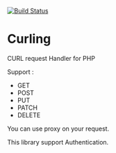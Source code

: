 [![Build Status](https://travis-ci.org/wmateam/curling.svg?branch=master)](https://travis-ci.org/wmateam/curling)

# Curling
CURL request Handler for PHP

Support :

* GET
* POST
* PUT
* PATCH
* DELETE

You can use proxy on your request.

This library support Authentication.
